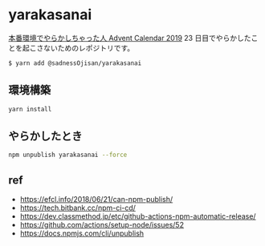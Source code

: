 # yarakasanai

[本番環境でやらかしちゃった人 Advent Calendar 2019](https://qiita.com/advent-calendar/2019/yarakashi-production) 23 日目でやらかしたことを起こさないためのレポジトリです。

```zsh
$ yarn add @sadnessOjisan/yarakasanai
```

## 環境構築

```zsh
yarn install
```

## やらかしたとき

```zsh
npm unpublish yarakasanai --force
```

## ref

- https://efcl.info/2018/06/21/can-npm-publish/
- https://tech.bitbank.cc/npm-ci-cd/
- https://dev.classmethod.jp/etc/github-actions-npm-automatic-release/
- https://github.com/actions/setup-node/issues/52
- https://docs.npmjs.com/cli/unpublish
